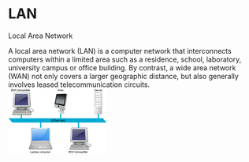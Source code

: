 # LAN


Local Area Network

A local area network (LAN) is a computer network that interconnects
computers within a limited area such as a residence, school, laboratory,
university campus or office building. By contrast, a wide area network
(WAN) not only covers a larger geographic distance, but also generally
involves leased telecommunication circuits.\
![](./images/15008490.png?width=200)

